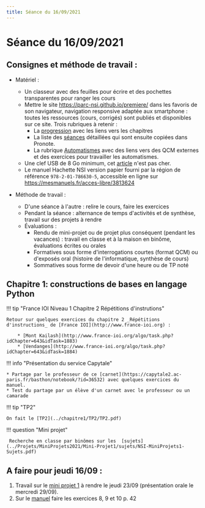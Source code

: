 ```yaml
---
title: Séance du 16/09/2021
---
```


# Séance du 16/09/2021

## Consignes et méthode de travail :

* Matériel :
    * Un classeur avec des feuilles pour écrire et des pochettes transparentes pour ranger les cours
    * Mettre le site <https://parc-nsi.github.io/premiere/> dans les favoris de son navigateur, navigation responsive adaptée aux smartphone : toutes les ressources (cours, corrigés) sont publiés et disponibles sur ce site. Trois rubriques à retenir :
        * La [progression](https://parc-nsi.github.io/premiere/) avec les liens vers les chapitres
        * La liste des [séances](https://parc-nsi.github.io/premiere/seances/) détaillées qui sont ensuite copiées dans Pronote.
        * La rubrique [Automatismes](https://parc-nsi.github.io/premiere/automatismes/) avec des liens vers des QCM externes et des exercices pour travailler les automatismes.
    * Une clef USB de 8 Go minimum, cet [article](https://www.boulanger.com/ref/872118) n'est pas cher.
    * Le manuel Hachette NSI version papier fourni par la région de référence `978-2-01-786630-5`, accessible en ligne sur <https://mesmanuels.fr/acces-libre/3813624>

* Méthode de travail :
    * D'une séance à l'autre : relire le cours, faire les exercices
    * Pendant la séance : alternance de temps d'activités et de synthèse, travail sur des projets    à rendre
    * Évaluations :
        * Rendu de mini-projet ou de projet plus conséquent (pendant les vacances) : travail en classe et à la maison en binôme, évaluations écrites ou orales
        * Formatives sous forme d'interrogations courtes (format QCM) ou d'exposés oral (histoire de l'informatique, synthèse de cours)
        * Sommatives sous forme de devoir d'une heure ou de TP noté


## Chapitre 1: constructions de bases en langage Python

!!! tip "France IOI Niveau 1 Chapitre 2  Répétitions d'instrutions"

    Retour sur quelques exercices du chapitre 2 _Répétitions d'instructions_ de [France IOI](http://www.france-ioi.org) :

        * [Mont Kailash](http://www.france-ioi.org/algo/task.php?idChapter=643&idTask=1883)
        * [Vendanges](http://www.france-ioi.org/algo/task.php?idChapter=643&idTask=1884)

!!! info "Présentation du service Capytale"

    * Partage par le professeur de ce [carnet](https://capytale2.ac-paris.fr/basthon/notebook/?id=36532) avec quelques exercices du manuel.
    * Test du partage par un élève d'un carnet avec le professeur ou un camarade

!!! tip "TP2"

    On fait le [TP2](../chapitre1/TP2/TP2.pdf)


!!! question "Mini projet"

     Recherche en classe par binômes sur les  [sujets](../Projets/MiniProjets2021/Mini-Projet1/sujets/NSI-MiniProjets1-Sujets.pdf)

   





## A faire pour jeudi 16/09 :

1. Travail sur le [mini projet 1](../Projets/MiniProjets2021/Mini-Projet1/sujets/NSI-MiniProjets1-Sujets.pdf) à rendre le jeudi 23/09 (présentation orale le mercredi 29/09).
2. Sur le [manuel](https://mesmanuels.fr/acces-libre/3813624) faire les exercices  8, 9 et 10 p. 42



